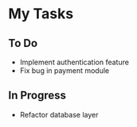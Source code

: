 # My Tasks

## To Do

- Implement authentication feature
- Fix bug in payment module

## In Progress

- Refactor database layer